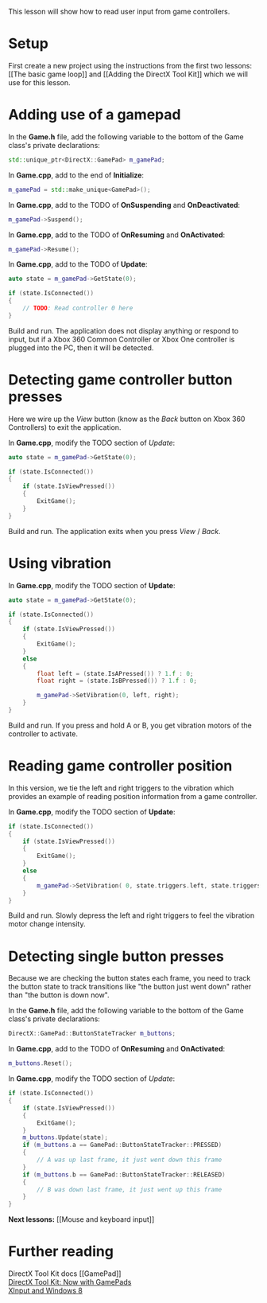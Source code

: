 This lesson will show how to read user input from game controllers.

# Setup
First create a new project using the instructions from the first two lessons: [[The basic game loop]] and
[[Adding the DirectX Tool Kit]] which we will use for this lesson.

# Adding use of a gamepad

In the **Game.h** file, add the following variable to the bottom of the Game class's private declarations:

```cpp
std::unique_ptr<DirectX::GamePad> m_gamePad;
```

In **Game.cpp**, add to the end of **Initialize**:

```cpp
m_gamePad = std::make_unique<GamePad>();
```

In **Game.cpp**, add to the TODO of **OnSuspending** and **OnDeactivated**:

```cpp
m_gamePad->Suspend();
```

In **Game.cpp**, add to the TODO of **OnResuming** and **OnActivated**:

```cpp
m_gamePad->Resume();
```

In **Game.cpp**, add to the TODO of **Update**:

```cpp
auto state = m_gamePad->GetState(0);

if (state.IsConnected())
{
    // TODO: Read controller 0 here
}
```

Build and run. The application does not display anything or respond to input, but if a Xbox 360 Common Controller or Xbox One controller is plugged into the PC, then it will be detected.

# Detecting game controller button presses

Here we wire up the _View_ button (know as the _Back_ button on Xbox 360 Controllers) to exit the application.

In **Game.cpp**, modify the TODO section of *Update*:

```cpp
auto state = m_gamePad->GetState(0);

if (state.IsConnected())
{
    if (state.IsViewPressed())
    {
        ExitGame();
    }
}
```

Build and run. The application exits when you press _View_ / _Back_.

# Using vibration

In **Game.cpp**, modify the TODO section of **Update**:

```cpp
auto state = m_gamePad->GetState(0);

if (state.IsConnected())
{
    if (state.IsViewPressed())
    {
        ExitGame();
    }
    else
    {
        float left = (state.IsAPressed()) ? 1.f : 0;
        float right = (state.IsBPressed()) ? 1.f : 0;

        m_gamePad->SetVibration(0, left, right);
    }
}
```

Build and run. If you press and hold A or B, you get vibration motors of the controller to activate.

# Reading game controller position

In this version, we tie the left and right triggers to the vibration which provides an example of reading position information from a game controller.

In **Game.cpp**, modify the TODO section of **Update**:

```cpp
if (state.IsConnected())
{
    if (state.IsViewPressed())
    {
        ExitGame();
    }
    else
    {
        m_gamePad->SetVibration( 0, state.triggers.left, state.triggers.right );
    }
}
```

Build and run. Slowly depress the left and right triggers to feel the vibration motor change intensity.

# Detecting single button presses

Because we are checking the button states each frame, you need to track the button state to track transitions like "the button just went down" rather than "the button is down now".

In the **Game.h** file, add the following variable to the bottom of the Game class's private declarations:

```cpp
DirectX::GamePad::ButtonStateTracker m_buttons;
```

In **Game.cpp**, add to the TODO of **OnResuming** and **OnActivated**:

```cpp
m_buttons.Reset();
```

In **Game.cpp**, modify the TODO section of *Update*:

```cpp
if (state.IsConnected())
{
    if (state.IsViewPressed())
    {
        ExitGame();
    }
    m_buttons.Update(state);
    if (m_buttons.a == GamePad::ButtonStateTracker::PRESSED)
    {
        // A was up last frame, it just went down this frame
    }
    if (m_buttons.b == GamePad::ButtonStateTracker::RELEASED)
    {
        // B was down last frame, it just went up this frame
    }
}
```

**Next lessons:** [[Mouse and keyboard input]]

# Further reading

DirectX Tool Kit docs [[GamePad]]  
[DirectX Tool Kit: Now with GamePads](https://walbourn.github.io/directx-tool-kit-now-with-gamepads/)  
[XInput and Windows 8](https://walbourn.github.io/xinput-and-windows-8/)
